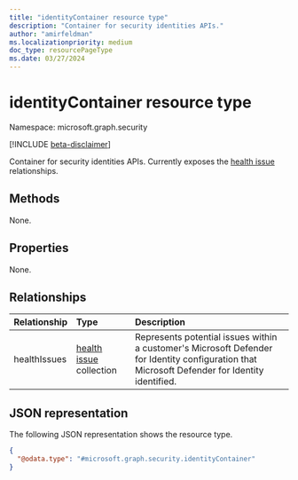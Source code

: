 ```yaml
---
title: "identityContainer resource type"
description: "Container for security identities APIs."
author: "amirfeldman"
ms.localizationpriority: medium
doc_type: resourcePageType
ms.date: 03/27/2024
---
```


# identityContainer resource type

Namespace: microsoft.graph.security

[!INCLUDE [beta-disclaimer](../../includes/beta-disclaimer.md)]

Container for security identities APIs. Currently exposes the [health issue](security-healthissue.md) relationships.

## Methods

None.

## Properties

None.

## Relationships

|Relationship|Type|Description|
|:---|:---|:---|
|healthIssues|[health issue](security-healthissue.md) collection| Represents potential issues within a customer's Microsoft Defender for Identity configuration that Microsoft Defender for Identity identified.|

## JSON representation

The following JSON representation shows the resource type.
<!-- {
  "blockType": "resource",
  "keyProperty": "id",
  "@odata.type": "microsoft.graph.security.identityContainer",
  "openType": false
}
-->
``` json
{
  "@odata.type": "#microsoft.graph.security.identityContainer"
}
```
